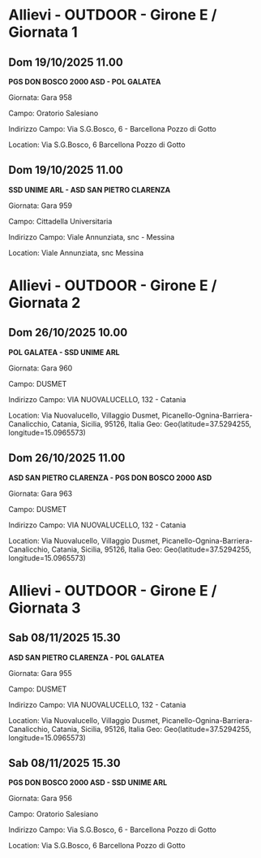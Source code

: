 # Allievi - OUTDOOR  - Girone E / Giornata 1
## Dom 19/10/2025 11.00

<strong>PGS DON BOSCO 2000 ASD - POL GALATEA</strong>

Giornata: Gara 958

Campo: Oratorio Salesiano 

Indirizzo Campo:  Via S.G.Bosco, 6 - Barcellona Pozzo di Gotto

Location:  Via S.G.Bosco, 6 Barcellona Pozzo di Gotto
<!-- VALCHISONE_END -->



## Dom 19/10/2025 11.00

<strong>SSD UNIME ARL - ASD SAN PIETRO CLARENZA</strong>

Giornata: Gara 959

Campo: Cittadella Universitaria 

Indirizzo Campo:  Viale Annunziata, snc - Messina

Location:  Viale Annunziata, snc Messina
<!-- VALCHISONE_END -->


# Allievi - OUTDOOR  - Girone E / Giornata 2
## Dom 26/10/2025 10.00

<strong>POL GALATEA - SSD UNIME ARL</strong>

Giornata: Gara 960

Campo: DUSMET 

Indirizzo Campo:  VIA NUOVALUCELLO, 132 - Catania

Location: Via Nuovalucello, Villaggio Dusmet, Picanello-Ognina-Barriera-Canalicchio, Catania, Sicilia, 95126, Italia
Geo: Geo(latitude=37.5294255, longitude=15.0965573)
<!-- VALCHISONE_END -->



## Dom 26/10/2025 11.00

<strong>ASD SAN PIETRO CLARENZA - PGS DON BOSCO 2000 ASD</strong>

Giornata: Gara 963

Campo: DUSMET 

Indirizzo Campo:  VIA NUOVALUCELLO, 132 - Catania

Location: Via Nuovalucello, Villaggio Dusmet, Picanello-Ognina-Barriera-Canalicchio, Catania, Sicilia, 95126, Italia
Geo: Geo(latitude=37.5294255, longitude=15.0965573)
<!-- VALCHISONE_END -->


# Allievi - OUTDOOR  - Girone E / Giornata 3
## Sab 08/11/2025 15.30

<strong>ASD SAN PIETRO CLARENZA - POL GALATEA</strong>

Giornata: Gara 955

Campo: DUSMET 

Indirizzo Campo:  VIA NUOVALUCELLO, 132 - Catania

Location: Via Nuovalucello, Villaggio Dusmet, Picanello-Ognina-Barriera-Canalicchio, Catania, Sicilia, 95126, Italia
Geo: Geo(latitude=37.5294255, longitude=15.0965573)
<!-- VALCHISONE_END -->



## Sab 08/11/2025 15.30

<strong>PGS DON BOSCO 2000 ASD - SSD UNIME ARL</strong>

Giornata: Gara 956

Campo: Oratorio Salesiano 

Indirizzo Campo:  Via S.G.Bosco, 6 - Barcellona Pozzo di Gotto

Location:  Via S.G.Bosco, 6 Barcellona Pozzo di Gotto
<!-- VALCHISONE_END -->


